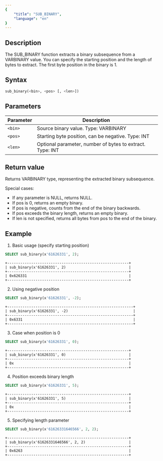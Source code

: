 ```yaml
---
{
    "title": "SUB_BINARY",
    "language": "en"
}
---
```


## Description

The SUB_BINARY function extracts a binary subsequence from a VARBINARY value. You can specify the starting position and the length of bytes to extract. The first byte position in the binary is 1.

## Syntax

```sql
sub_binary(<bin>, <pos> [, <len>])
```

## Parameters

| Parameter | Description                                               |
| --------- | --------------------------------------------------------- |
| `<bin>`   | Source binary value. Type: VARBINARY                      |
| `<pos>`   | Starting byte position, can be negative. Type: INT        |
| `<len>`   | Optional parameter, number of bytes to extract. Type: INT |

## Return value

Returns VARBINARY type, representing the extracted binary subsequence.

Special cases:

- If any parameter is NULL, returns NULL.
- If pos is 0, returns an empty binary.
- If pos is negative, counts from the end of the binary backwards.
- If pos exceeds the binary length, returns an empty binary.
- If len is not specified, returns all bytes from pos to the end of the binary.

## Example

1. Basic usage (specify starting position)

```sql
SELECT sub_binary(x'61626331', 2);
```

```text
+--------------------------------------------------------+
| sub_binary(x'61626331', 2)                             |
+--------------------------------------------------------+
| 0x626331                                               |
+--------------------------------------------------------+
```

2. Using negative position

```sql
SELECT sub_binary(x'61626331', -2);
```

```text
+----------------------------------------------------------+
| sub_binary(x'61626331', -2)                              |
+----------------------------------------------------------+
| 0x6331                                                   |
+----------------------------------------------------------+
```

3. Case when position is 0

```sql
SELECT sub_binary(x'61626331', 0);
```

```text
+--------------------------------------------------------+
| sub_binary(x'61626331', 0)                             |
+--------------------------------------------------------+
| 0x                                                     |
+--------------------------------------------------------+
```

4. Position exceeds binary length

```sql
SELECT sub_binary(x'61626331', 5);
```

```text
+--------------------------------------------------------+
| sub_binary(x'61626331', 5)                             |
+--------------------------------------------------------+
| 0x                                                     |
+--------------------------------------------------------+
```

5. Specifying length parameter

```sql
SELECT sub_binary(x'61626331646566', 2, 2);
```

```text
+--------------------------------------------------------+
| sub_binary(x'61626331646566', 2, 2)                    |
+--------------------------------------------------------+
| 0x6263                                                 |
+--------------------------------------------------------+
```
